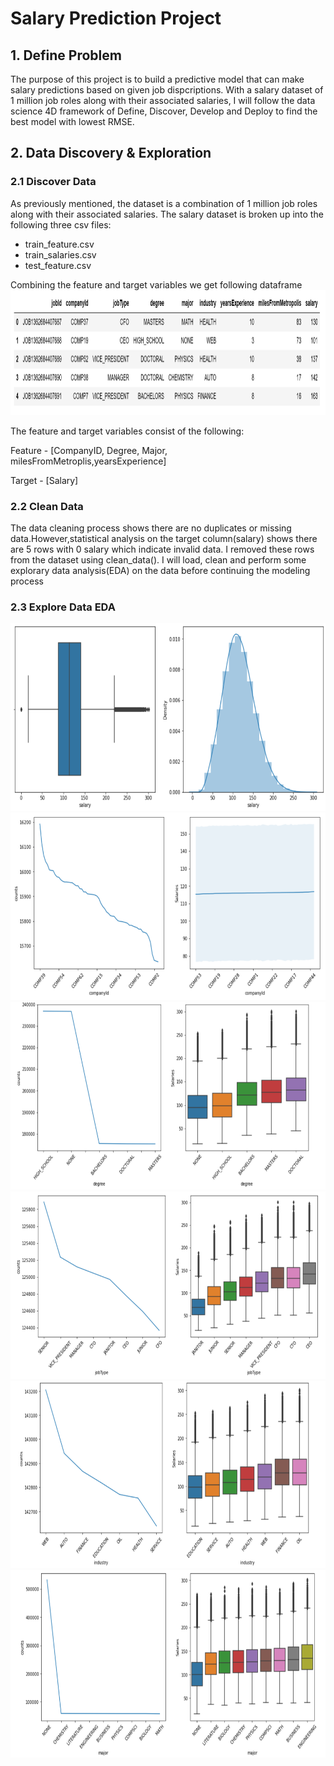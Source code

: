 # Salary Prediction Project 

## 1. Define Problem
The purpose of this project is to build a predictive model that can make salary predictions based on given job dispcriptions. With a salary dataset of 1 million job roles along with their associated salaries, I will follow the data science 4D framework of Define, Discover, Develop and Deploy to find the best model with lowest RMSE. 

## 2. Data Discovery & Exploration

### 2.1 Discover Data 
As previously mentioned, the dataset is a combination of 1 million job roles along with their associated salaries. The salary dataset is broken up into the following three csv files:
- train_feature.csv
- train_salaries.csv
- test_feature.csv

Combining the feature and target variables we get following dataframe
<img src="images/salary_dataset.png" width = 600, height = 200>

The feature and target variables consist of the following:

Feature - [CompanyID, Degree, Major, milesFromMetroplis,yearsExperience]

Target - [Salary]

### 2.2 Clean Data 
The data cleaning process shows there are no duplicates or missing data.However,statistical analysis on the target column(salary) shows there are 5 rows with 0 salary which indicate invalid data. I removed these rows from the dataset using clean_data().
I will load, clean and perform some explorary data analysis(EDA) on the data before continuing the modeling process

### 2.3 Explore Data EDA 
<img src="images/target_salary.png" width = 600, height =300>
<img src="images/feature_companyId.png" width = 600, height =300>
<img src="images/feature_degree.png" width = 600, height =300>
<img src="images/feature_jobType.png" width = 600, height =300>
<img src="images/feature_industry.png" width = 600, height =300>
<img src="images/feature_major.png" width = 600, height =300>
